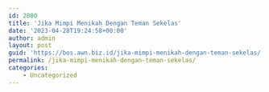 ```yaml
---
id: 2800
title: 'Jika Mimpi Menikah Dengan Teman Sekelas'
date: '2023-04-28T19:24:58+00:00'
author: admin
layout: post
guid: 'https://bos.awn.biz.id/jika-mimpi-menikah-dengan-teman-sekelas/'
permalink: /jika-mimpi-menikah-dengan-teman-sekelas/
categories:
    - Uncategorized
---
```


